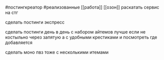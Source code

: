   
#постингкреатор  #реализованные 
[[работа]]  [[озон]]
раскатать сервис на стг

сделать постинги экспресс

  

сделать постинги день в день с набором айтемов лучше если не костыльно через запятую а с удобными крестиками и посмотреть где добавляется 

  

сделать моно пвз тоже с несколькими итемами


